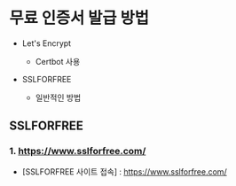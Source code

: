 무료 인증서 발급 방법
===============

* Let's Encrypt
  * Certbot 사용

* SSLFORFREE 
  * 일반적인 방법


SSLFORFREE
--------------------

### 1. https://www.sslforfree.com/

* [SSLFORFREE 사이트 접속] : https://www.sslforfree.com/
